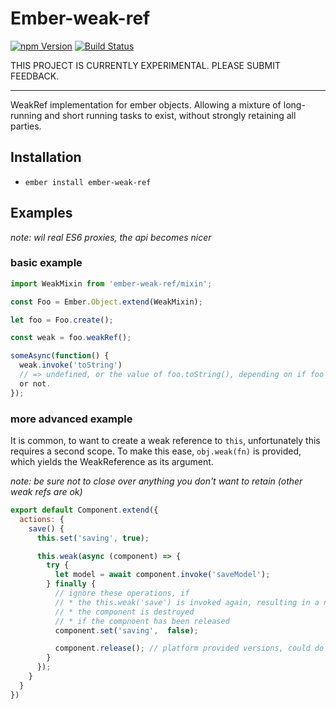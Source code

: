 # Ember-weak-ref
[![npm Version][npm-badge]][npm]
[![Build Status][travis-badge]][travis]

THIS PROJECT IS CURRENTLY EXPERIMENTAL.  PLEASE SUBMIT FEEDBACK.

---

WeakRef implementation for ember objects. Allowing a mixture of long-running
and short running tasks to exist, without strongly retaining all parties.

## Installation

* `ember install ember-weak-ref`

## Examples

*note: wil real ES6 proxies, the api becomes nicer*

### basic example

```js
import WeakMixin from 'ember-weak-ref/mixin';

const Foo = Ember.Object.extend(WeakMixin);

let foo = Foo.create();

const weak = foo.weakRef();

someAsync(function() {
  weak.invoke('toString')
  // => undefined, or the value of foo.toString(), depending on if foo is gone
  or not.
});
```

### more advanced example

It is common, to want to create a weak reference to `this`, unfortunately this
requires a second scope. To make this ease, `obj.weak(fn)` is provided, which
yields the WeakReference as its argument.

*note: be sure not to close over anything you don't want to retain (other weak refs are ok)*

```js
export default Component.extend({
  actions: {
    save() {
      this.set('saving', true);

      this.weak(async (component) => {
        try {
          let model = await component.invoke('saveModel');
        } finally {
          // ignore these operations, if
          // * the this.weak('save') is invoked again, resulting in a new operation id
          // * the component is destroyed
          // * if the compnoent has been released
          component.set('saving',  false);

          component.release(); // platform provided versions, could do this automatically.
        }
      });
    }
  }
})

```

[npm]: https://www.npmjs.org/package/ember-weak-ref
[npm-badge]: https://img.shields.io/npm/v/ember-weak-ref.svg?style=flat-square
[travis]: https://travis-ci.org/stefanpenner/ember-weak-ref
[travis-badge]: https://img.shields.io/travis/stefanpenner/ember-weak-ref/master.svg?style=flat-square
